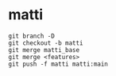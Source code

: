 
# matti

```console
git branch -D
git checkout -b matti
git merge matti_base
git merge <features>
git push -f matti matti:main
```
